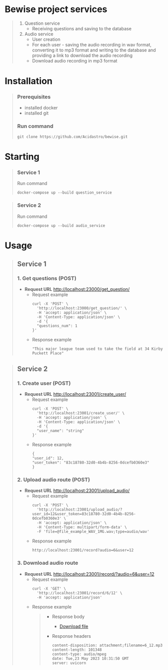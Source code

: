 # Bewise project services
> 1. Question service
>     * Receiving questions and saving to the database
> 2. Audio service
>     * User creation
>     * For each user - saving the audio recording in wav format, converting it to mp3 format and writing to the database and providing a link to download the audio recording 
>     * Download audio recording in mp3 format
# Installation
> ### Prerequisites
> * installed docker
> * installed git
> ### Run command
> ```
> git clone https://github.com/Acidastro/bewise.git
> ```
# Starting
> ### Service 1
> Run command
> ```
> docker-compose up --build question_service
> ```

> ### Service 2
>  Run command
>  ```
>  docker-compose up --build audio_service
>  ```
# Usage
> ## Service 1
> ### 1. Get questions (POST)
>   * **Request URL** [http://localhost:23000/get_question/]()
>     * Request example
>       ``` 
>       curl -X 'POST' \
>         'http://localhost:23000/get_question/' \
>         -H 'accept: application/json' \
>         -H 'Content-Type: application/json' \
>         -d '{
>         "questions_num": 1    
>       }'
>       ```
>     * Response example
>       ```
>       "This major league team used to take the field at 34 Kirby Puckett Place"
>       ```

>## Service 2
> ### 1. Create user (POST)
>   * **Request URL** [http://localhost:23001/create_user/]()
>     * Request example
>       ```
>       curl -X 'POST' \
>         'http://localhost:23001/create_user/' \
>         -H 'accept: application/json' \
>         -H 'Content-Type: application/json' \
>         -d '{
>         "user_name": "string"
>       }'
>       ```
>     * Response example
>       ```
>       {
>       "user_id": 12,
>       "user_token": "83c18780-32d0-4b4b-8256-0dcefb0360e3"
>       }
>       ```
> ### 2. Upload audio route (POST)
>   * **Request URL** [http://localhost:23001/upload_audio/]()
>     * Request example
>       ```
>       curl -X 'POST' \
>         'http://localhost:23001/upload_audio/?user_id=12&user_token=83c18780-32d0-4b4b-8256-0dcefb0360e3' \
>         -H 'accept: application/json' \
>         -H 'Content-Type: multipart/form-data' \
>         -F 'file=@file_example_WAV_1MG.wav;type=audio/wav'
>       ```
>     * Response example
>       ```
>       http://localhost:23001/record?audio=6&user=12
>       ```
> ### 3. Download audio route
>   * **Request URL** [http://localhost:23001/record/?audio=6&user=12]()
>     * Request example
>       ```
>       curl -X 'GET' \
>         'http://localhost:23001/record/6/12' \
>         -H 'accept: application/json'
>       ```
>     * Response example
>       > * Response body
>       > 
>       >   * [<u>Download file</u>]()
>       > * Response headers
>       >   ```
>       >   content-disposition: attachment;filename=6_12.mp3 
>       >   content-length: 101348 
>       >   content-type: audio/mpeg 
>       >   date: Tue,23 May 2023 10:31:50 GMT 
>       >   server: uvicorn 
>       >   ```
